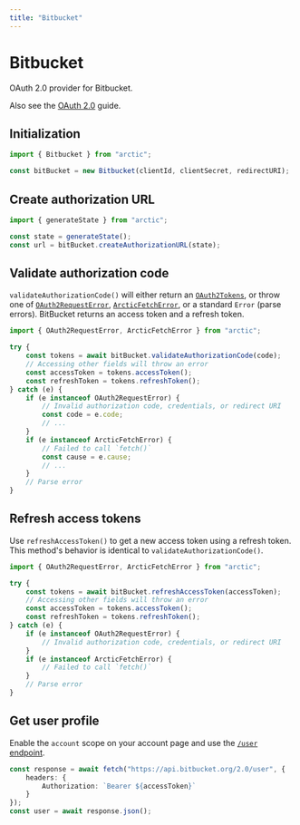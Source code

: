 ```yaml
---
title: "Bitbucket"
---
```


# Bitbucket

OAuth 2.0 provider for Bitbucket.

Also see the [OAuth 2.0](/guides/oauth2) guide.

## Initialization

```ts
import { Bitbucket } from "arctic";

const bitBucket = new Bitbucket(clientId, clientSecret, redirectURI);
```

## Create authorization URL

```ts
import { generateState } from "arctic";

const state = generateState();
const url = bitBucket.createAuthorizationURL(state);
```

## Validate authorization code

`validateAuthorizationCode()` will either return an [`OAuth2Tokens`](/reference/main/OAuth2Tokens), or throw one of [`OAuth2RequestError`](/reference/main/OAuth2RequestError), [`ArcticFetchError`](/reference/main/ArcticFetchError), or a standard `Error` (parse errors). BitBucket returns an access token and a refresh token.

```ts
import { OAuth2RequestError, ArcticFetchError } from "arctic";

try {
	const tokens = await bitBucket.validateAuthorizationCode(code);
	// Accessing other fields will throw an error
	const accessToken = tokens.accessToken();
	const refreshToken = tokens.refreshToken();
} catch (e) {
	if (e instanceof OAuth2RequestError) {
		// Invalid authorization code, credentials, or redirect URI
		const code = e.code;
		// ...
	}
	if (e instanceof ArcticFetchError) {
		// Failed to call `fetch()`
		const cause = e.cause;
		// ...
	}
	// Parse error
}
```

## Refresh access tokens

Use `refreshAccessToken()` to get a new access token using a refresh token. This method's behavior is identical to `validateAuthorizationCode()`.

```ts
import { OAuth2RequestError, ArcticFetchError } from "arctic";

try {
	const tokens = await bitBucket.refreshAccessToken(accessToken);
	// Accessing other fields will throw an error
	const accessToken = tokens.accessToken();
	const refreshToken = tokens.refreshToken();
} catch (e) {
	if (e instanceof OAuth2RequestError) {
		// Invalid authorization code, credentials, or redirect URI
	}
	if (e instanceof ArcticFetchError) {
		// Failed to call `fetch()`
	}
	// Parse error
}
```

## Get user profile

Enable the `account` scope on your account page and use the [`/user` endpoint](https://developer.atlassian.com/cloud/bitbucket/rest/api-group-users/#api-user-get).

```ts
const response = await fetch("https://api.bitbucket.org/2.0/user", {
	headers: {
		Authorization: `Bearer ${accessToken}`
	}
});
const user = await response.json();
```
